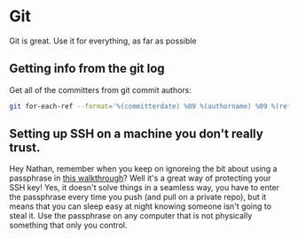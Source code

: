 # Git
Git is great. Use it for everything, as far as possible

## Getting info from the git log

Get all of the committers from git commit authors:

``` bash
git for-each-ref --format='%(committerdate) %09 %(authorname) %09 %(refname)' | sort uniq
```

## Setting up SSH on a machine you don't really trust.
Hey Nathan, remember when you keep on ignoreing the bit about using a passphrase in [this walkthrough](https://help.github.com/en/github/authenticating-to-github/generating-a-new-ssh-key-and-adding-it-to-the-ssh-agent)?
Well it's a great way of protecting your SSH key! Yes, it doesn't solve things in a seamless way,
you have to enter the passphrase every time you push (and pull on a private repo), but it
means that you can sleep easy at night knowing someone isn't going to steal it.
Use the passphrase on any computer that is not physically something that only you control.
